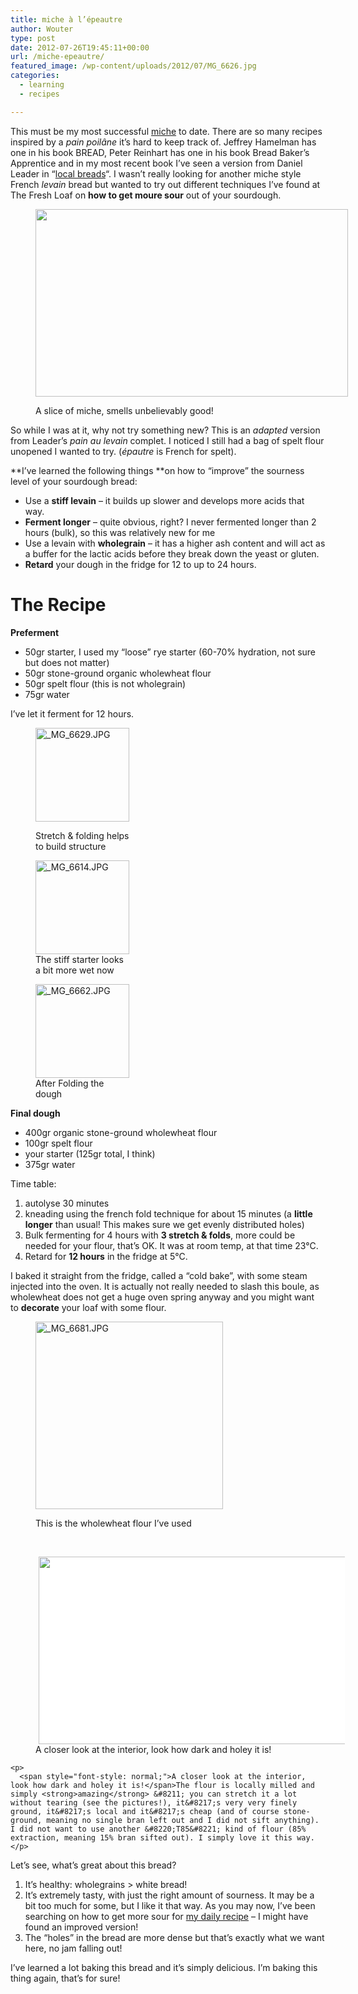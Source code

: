 ```yaml
---
title: miche à l’épeautre
author: Wouter
type: post
date: 2012-07-26T19:45:11+00:00
url: /miche-epeautre/
featured_image: /wp-content/uploads/2012/07/MG_6626.jpg
categories:
  - learning
  - recipes

---
```

This must be my most successful [miche][1] to date. There are so many recipes inspired by a _pain poilâne_ it&#8217;s hard to keep track of. Jeffrey Hamelman has one in his book BREAD, Peter Reinhart has one in his book Bread Baker&#8217;s Apprentice and in my most recent book I&#8217;ve seen a version from Daniel Leader in &#8220;[local breads][2]&#8220;. I wasn&#8217;t really looking for another miche style French _levain_ bread but wanted to try out different techniques I&#8217;ve found at The Fresh Loaf on **how to get moure sour** out of your sourdough.<figure id="attachment_345" style="width: 500px" class="wp-caption alignleft">

[<img class=" wp-image-345 " title="A slice of miche, smells unbelievably good!" src="https://redzuurdesem.be/wp-content/uploads/2012/07/MG_6626-300x200.jpg" alt="" width="500" height="300" />][3]<figcaption class="wp-caption-text">A slice of miche, smells unbelievably good!</figcaption></figure> 

So while I was at it, why not try something new? This is an _adapted_ version from Leader&#8217;s _pain au levain_ complet. I noticed I still had a bag of spelt flour unopened I wanted to try. (_épautre_ is French for spelt).

**I&#8217;ve learned the following things **on how to &#8220;improve&#8221; the sourness level of your sourdough bread:

  * Use a **stiff levain** &#8211; it builds up slower and develops more acids that way.
  * **Ferment longer** &#8211; quite obvious, right? I never fermented longer than 2 hours (bulk), so this was relatively new for me
  * Use a levain with **wholegrain** &#8211; it has a higher ash content and will act as a buffer for the lactic acids before they break down the yeast or gluten.
  * **Retard** your dough in the fridge for 12 to up to 24 hours.

# The Recipe

**Preferment**

  * 50gr starter, I used my &#8220;loose&#8221; rye starter (60-70% hydration, not sure but does not matter)
  * 50gr stone-ground organic wholewheat flour
  * 50gr spelt flour (this is not wholegrain)
  * 75gr water

<div>
  I&#8217;ve let it ferment for 12 hours.
</div>

<div>
</div><figure style="width: 150px" class="wp-caption alignleft">

[<img title="_MG_6629.JPG" src="http://lh5.ggpht.com/-arvEocdkjhI/UBGX2W_yMjI/AAAAAAAAGaY/oHYs069juVE/s150-c/_MG_6629.JPG" alt="_MG_6629.JPG" width="150" height="150" />][4]<figcaption class="wp-caption-text">Stretch & folding helps to build structure</figcaption></figure> <figure style="width: 150px" class="wp-caption alignleft">[<img title="_MG_6614.JPG" src="http://lh3.ggpht.com/-uq4ZJEu32sw/UBGX0TGYbHI/AAAAAAAAGaI/P0RP-DkOI8E/s150-c/_MG_6614.JPG" alt="_MG_6614.JPG" width="150" height="150" />][5]<figcaption class="wp-caption-text">The stiff starter looks a bit more wet now</figcaption></figure> <figure style="width: 150px" class="wp-caption alignleft">[<img title="_MG_6662.JPG" src="http://lh3.ggpht.com/-TV-7M5uiExI/UBGX3bxs3kI/AAAAAAAAGag/XYKP81A8H38/s150-c/_MG_6662.JPG" alt="_MG_6662.JPG" width="150" height="150" />][6]<figcaption class="wp-caption-text">After Folding the dough</figcaption></figure> 

<div style="clear: both;">
  <strong>Final dough</strong>
</div>

<div style="clear: both;">
</div>

<div style="clear: both;">
  <ul>
    <li>
      400gr organic stone-ground wholewheat flour
    </li>
    <li>
      100gr spelt flour
    </li>
    <li>
      your starter (125gr total, I think)
    </li>
    <li>
      375gr water
    </li>
  </ul>
  
  <p>
    Time table:
  </p>
  
  <ol>
    <li>
      autolyse 30 minutes
    </li>
    <li>
      kneading using the french fold technique for about 15 minutes (a <strong>little longer</strong> than usual! This makes sure we get evenly distributed holes)
    </li>
    <li>
      Bulk fermenting for 4 hours with <strong>3 stretch & folds</strong>, more could be needed for your flour, that&#8217;s OK. It was at room temp, at that time 23°C.
    </li>
    <li>
      Retard for <strong>12 hours</strong> in the fridge at 5°C.
    </li>
  </ol>
  
  <p>
    I baked it straight from the fridge, called a &#8220;cold bake&#8221;, with some steam injected into the oven. It is actually not really needed to slash this boule, as wholewheat does not get a huge oven spring anyway and you might want to <strong>decorate</strong> your loaf with some flour.
  </p><figure style="width: 300px" class="wp-caption aligncenter">
  
  <a title="_MG_6681.JPG" href="http://lh4.ggpht.com/-F91qjp0eWL4/UBGX46-PSTI/AAAAAAAAGao/FGtZHv6fREM/s1024/_MG_6681.JPG"><img title="_MG_6681.JPG" src="http://lh4.ggpht.com/-F91qjp0eWL4/UBGX46-PSTI/AAAAAAAAGao/FGtZHv6fREM/s300-c/_MG_6681.JPG" alt="_MG_6681.JPG" width="300" height="300" /></a><figcaption class="wp-caption-text">This is the wholewheat flour I&#8217;ve used</figcaption></figure> 
  
  <p>
    &nbsp;
  </p>
  
  <div style="clear: both;">
    <figure id="attachment_352" style="width: 500px" class="wp-caption alignright"><a style="text-decoration: underline;" href="https://redzuurdesem.be/wp-content/uploads/2012/07/MG_6624.jpg"><img class="wp-image-352 " style="border-width: 0px; border-style: none; padding: 0px; margin: 5px auto 0px !important; -webkit-user-drag: none; max-width: 98%; display: block; background-color: #ffffff;" title="_MG_6624" src="https://redzuurdesem.be/wp-content/uploads/2012/07/MG_6624-300x200.jpg" alt="" width="500" height="300" /></a><figcaption class="wp-caption-text">A closer look at the interior, look how dark and holey it is!</figcaption></figure> 
    
    <p>
      <span style="font-style: normal;">A closer look at the interior, look how dark and holey it is!</span>The flour is locally milled and simply <strong>amazing</strong> &#8211; you can stretch it a lot without tearing (see the pictures!), it&#8217;s very very finely ground, it&#8217;s local and it&#8217;s cheap (and of course stone-ground, meaning no single bran left out and I did not sift anything). I did not want to use another &#8220;T85&#8221; kind of flour (85% extraction, meaning 15% bran sifted out). I simply love it this way.
    </p>
  </div>
  
  <div style="clear: both;">
    Let&#8217;s see, what&#8217;s great about this bread?
  </div>
</div>

<div style="clear: both;">
</div>

<div style="clear: both;">
  <ol>
    <li>
      It&#8217;s healthy: wholegrains > white bread!
    </li>
    <li>
      It&#8217;s extremely tasty, with just the right amount of sourness. It may be a bit too much for some, but I like it that way. As you may now, I&#8217;ve been searching on how to get more sour for <a title="Baking your daily bread" href="https://redzuurdesem.be/baking-your-daily-bread/">my daily recipe</a> &#8211; I might have found an improved version!
    </li>
    <li>
      The &#8220;holes&#8221; in the bread are more dense but that&#8217;s exactly what we want here, no jam falling out!
    </li>
  </ol>
  
  <p>
    I&#8217;ve learned a lot baking this bread and it&#8217;s simply delicious. I&#8217;m baking this thing again, that&#8217;s for sure!
  </p>
</div>

 [1]: https://redzuurdesem.be/baking-a-miche/ "baking a miche"
 [2]: http://www.amazon.co.uk/Local-Breads-Sourdough-Recipes-Europes/dp/0393050556/ref=sr_1_1?ie=UTF8&qid=1343330492&sr=8-1
 [3]: https://redzuurdesem.be/wp-content/uploads/2012/07/MG_6626.jpg
 [4]: http://lh5.ggpht.com/-arvEocdkjhI/UBGX2W_yMjI/AAAAAAAAGaY/oHYs069juVE/s1024/_MG_6629.JPG "_MG_6629.JPG"
 [5]: http://lh3.ggpht.com/-uq4ZJEu32sw/UBGX0TGYbHI/AAAAAAAAGaI/P0RP-DkOI8E/s1024/_MG_6614.JPG "_MG_6614.JPG"
 [6]: http://lh3.ggpht.com/-TV-7M5uiExI/UBGX3bxs3kI/AAAAAAAAGag/XYKP81A8H38/s1024/_MG_6662.JPG "_MG_6662.JPG"